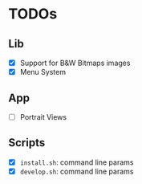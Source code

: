 # TODOs

## Lib
- [X] Support for B&W Bitmaps images
- [X] Menu System

## App
- [ ] Portrait Views

## Scripts
- [X] `install.sh`: command line params
- [X] `develop.sh`: command line params
